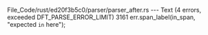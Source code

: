 File_Code/rust/ed20f3b5c0/parser/parser_after.rs --- Text (4 errors, exceeded DFT_PARSE_ERROR_LIMIT)
3161             err.span_label(in_span, "expected `in` here");                                                                                                


